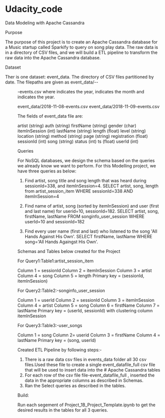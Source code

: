 # Udacity_code

Data Modeling with Apache Cassandra

Purpose

The purpose of this project is to create an Apache Cassandra database for a Music startup called Sparkify to query on song play data.
The raw data is in a directory of CSV files, and we will build a ETL pipeline to transform the raw data into the Apache Cassandra database.

Dataset

Ther is  one dataset: event_data. The directory of CSV files partitioned by date. The filepaths are given as event_data/<yyyy>-<mm>-<dd>-events.csv where <yyyy> indicates the year, <mm> indicates the month and <dd> indicates the year.

event_data/2018-11-08-events.csv
event_data/2018-11-09-events.csv

The fields of event_data file are:

artist (string)
auth (string)
firstName (string)
gender (char)
itemInSession (int)
lastName (string)
length (float)
level (string)
location (string)
method (string)
page (string)
registration (float)
sessionId (int)
song (string)
status (int)
ts (float)
userId (int)


Queries

For NoSQL databases, we design the schema based on the queries we already know we want to perform. For this Modelling project, we have three queries as below:

1) Find artist, song title and song length that was heard during sessionId=338, and itemInSession=4.
SELECT artist, song, length from artist_session_item WHERE sessionId=338 AND itemInSession=4

2) Find name of artist, song (sorted by itemInSession) and user (first and last name) for userid=10, sessionId=182.
SELECT artist, song, firstName, lastName FROM songinfo_user_session WHERE userId=10 and sessionId=182

3) Find every user name (first and last) who listened to the song 'All Hands Against His Own'.
SELECT firstName, lastName WHERE song='All Hands Againgst His Own'.


Schemas and Tables below created for the Project

For Query1:Table1:artist_session_item

Column 1 = sessionId
Column 2 = itemInSession
Column 3 = artist
Column 4 = song
Column 5 = length
Primary key = (sessionId, itemInSession)


For Query2:Table2:-songinfo_user_session

Column 1 = userId
Column 2 = sessionId
Column 3 = itemInSession
Column 4 = artist
Column 5 = song
Column 6 = firstName
Column 7 = lastName
Primary key = (userId, sessionId) with clustering column itemInSession


For Query3:Table3:-user_songs 


Column 1 = song
Column 2= userid
Column 3 = firstName
Column 4 = lastName
Primary key = (song, userId)


Created ETL Pipeline by following steps:-

1) There is a raw data csv files in events_data folder all 30 csv files.Used these  file to create a single event_datafile_full csv file that will be used to insert data into the # Apache Cassandra tables
2) For each row of the csv file file-event_datafile_full  , inserted the data in the appropriate columns as described in Schemas.
3) Ran the Select queries as described in the tables.


Build:

Run each segement of Project_1B_Project_Template.ipynb to get the desired results in the tables for all 3 queries.
